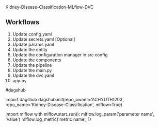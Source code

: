 Kidney-Disease-Classification-MLflow-DVC

## Workflows

1. Update config.yaml
2. Update secrets.yaml [Optional]
3. Update params.yaml
4. Update the entity
5. Update the configuration manager in src config
6. Update the components
7. Update the pipeline
8. Update the main.py
9. Update the dvc.yaml
10. app.py

#dagshub

import dagshub
dagshub.init(repo_owner='ACHYUTH1203', repo_name='Kidney-Disease-Classification', mlflow=True)

import mlflow
with mlflow.start_run():
mlflow.log_param('parameter name', 'value')
mlflow.log_metric('metric name', 1)
